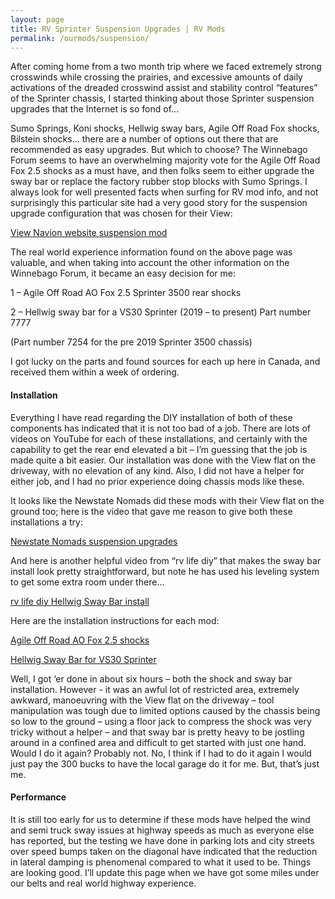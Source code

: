 ```yaml
---
layout: page
title: RV Sprinter Suspension Upgrades | RV Mods
permalink: /ourmods/suspension/
---
```

After coming home from a two month trip where we faced extremely strong crosswinds while crossing the prairies, and excessive amounts of daily activations of the dreaded crosswind assist and stability control “features” of the Sprinter chassis, I started thinking about those Sprinter suspension upgrades that the Internet is so fond of...

Sumo Springs, Koni shocks, Hellwig sway bars, Agile Off Road Fox shocks, Bilstein shocks... there are a number of options out there that are recommended as easy upgrades.  But which to choose?  The Winnebago Forum seems to have an overwhelming majority vote for the Agile Off Road Fox 2.5 shocks as a must have, and then folks seem to either upgrade the sway bar or replace the factory rubber stop blocks with Sumo Springs.  I always look for well presented facts when surfing for RV mod info, and not surprisingly this particular site had a very good story for the suspension upgrade configuration that was chosen for their View:

[View Navion website suspension mod](https://www.viewnavion.com/mods/suspension)

The real world experience information found on the above page was valuable, and when taking into account the other information on the Winnebago Forum, it became an easy decision for me:

1 – Agile Off Road AO Fox 2.5 Sprinter 3500 rear shocks

2 – Hellwig sway bar for a VS30 Sprinter (2019 – to present) Part number 7777  

(Part number 7254 for the pre 2019  Sprinter 3500 chassis)

I got lucky on the parts and found sources for each up here in Canada, and received them within a week of ordering.

<h4>Installation</h4>

Everything I have read regarding the DIY installation of both of these components has indicated that it is not too bad of a job.  There are lots of videos on YouTube for each of these installations, and certainly with the capability to get the rear end elevated a bit – I’m guessing that the job is made quite a bit easier.  Our installation was done with the View flat on the driveway, with no elevation of any kind.  Also, I did not have a helper for either job, and I had no prior experience doing chassis mods like these.

It looks like the Newstate Nomads did these mods with their View flat on the ground too; here is the video that gave me reason to give both these installations a try:

[Newstate Nomads suspension upgrades](https://www.youtube.com/watch?v=qAgmxMrXjSQ)

And here is another helpful video from “rv life diy” that makes the sway bar install look pretty straightforward, but note he has used his leveling system to get some extra room under there...

[rv life diy Hellwig Sway Bar install](https://www.youtube.com/watch?v=boZY0rIXuFM&t=110s)

Here are the installation instructions for each mod:

[Agile Off Road AO Fox 2.5 shocks]( https://agileoffroad.com/wp-content/uploads/2022/05/Sprinter-3500-Rear-Shock-Installation-Guide2.pdf)

[Hellwig Sway Bar for VS30 Sprinter]( https://www.hellwigproducts.com/wp-content/uploads/product-digital-assets/135007777.PDF)

Well, I got ‘er done in about six hours – both the shock and sway bar installation.  However - it was an awful lot of restricted area, extremely awkward, manoeuvring with the View flat on the driveway – tool manipulation was tough due to limited options caused by the chassis being so low to the ground – using a floor jack to compress the shock was very tricky without a helper – and that sway bar is pretty heavy to be jostling around in a confined area and difficult to get started with just one hand.  Would I do it again?  Probably not.  No, I think if I had to do it again I would just pay the 300 bucks to have the local garage do it for me.  But, that’s just me.

<h4>Performance</h4>

It is still too early for us to determine if these mods have helped the wind and semi truck sway issues at highway speeds as much as everyone else has reported, but the testing we have done in parking lots and city streets over speed bumps taken on the diagonal have indicated that the reduction in lateral damping is phenomenal compared to what it used to be.  Things are looking good.  I’ll update this page when we have got some miles under our belts and real world highway experience.
